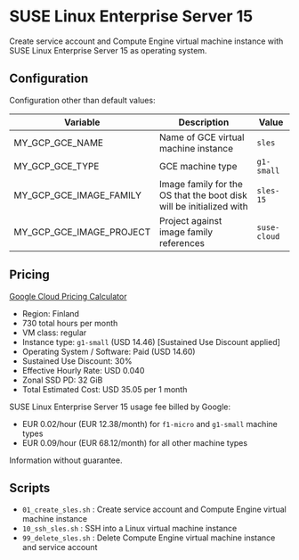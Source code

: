 # SUSE Linux Enterprise Server 15

Create service account and Compute Engine virtual machine instance with SUSE Linux Enterprise Server 15 as operating system.

## Configuration

Configuration other than default values:

| Variable | Description | Value |
|----------|-------------|-------|
| MY_GCP_GCE_NAME | Name of GCE virtual machine instance | `sles` |
| MY_GCP_GCE_TYPE | GCE machine type | `g1-small` |
| MY_GCP_GCE_IMAGE_FAMILY | Image family for the OS that the boot disk will be initialized with | `sles-15` |
| MY_GCP_GCE_IMAGE_PROJECT | Project against image family references | `suse-cloud` |

## Pricing

[Google Cloud Pricing Calculator](https://cloud.google.com/products/calculator/#id=246c521f-cae2-4ad5-b787-32cd001330aa)

* Region: Finland
* 730 total hours per month
* VM class: regular
* Instance type: `g1-small` (USD 14.46) [Sustained Use Discount applied]
* Operating System / Software: Paid (USD 14.60)
* Sustained Use Discount: 30%
* Effective Hourly Rate: USD 0.040
* Zonal SSD PD: 32 GiB
* Total Estimated Cost: USD 35.05 per 1 month

SUSE Linux Enterprise Server 15 usage fee billed by Google:

* EUR 0.02/hour (EUR 12.38/month) for `f1-micro` and `g1-small` machine types
* EUR 0.09/hour (EUR 68.12/month) for all other machine types

Information without guarantee.

## Scripts

* `01_create_sles.sh` : Create service account and Compute Engine virtual machine instance
* `10_ssh_sles.sh`    : SSH into a Linux virtual machine instance
* `99_delete_sles.sh` : Delete Compute Engine virtual machine instance and service account
